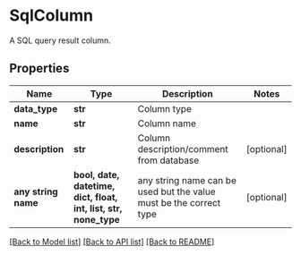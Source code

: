 # SqlColumn

A SQL query result column.

## Properties
Name | Type | Description | Notes
------------ | ------------- | ------------- | -------------
**data_type** | **str** | Column type | 
**name** | **str** | Column name | 
**description** | **str** | Column description/comment from database | [optional] 
**any string name** | **bool, date, datetime, dict, float, int, list, str, none_type** | any string name can be used but the value must be the correct type | [optional]

[[Back to Model list]](../README.md#documentation-for-models) [[Back to API list]](../README.md#documentation-for-api-endpoints) [[Back to README]](../README.md)


